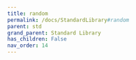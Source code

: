 ```yaml
---
title: random
permalink: /docs/StandardLibrary#random
parent: std
grand_parent: Standard Library
has_children: False
nav_order: 14
---
```


